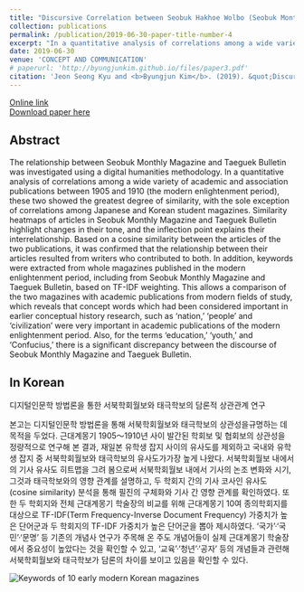 ```yaml
---
title: "Discursive Correlation between Seobuk Hakhoe Wolbo (Seobuk Monthly Magazine) and Taeguek Hakbo (Taeguek Bulletin) Using Digital Humanities Methodology"
collection: publications
permalink: /publication/2019-06-30-paper-title-number-4
excerpt: "In a quantitative analysis of correlations among a wide variety of academic and association publications between 1905 and 1910 (the modern enlightenment period), these two showed the greatest degree of similarity, with the sole exception of correlations among Japanese and Korean student magazines."
date: 2019-06-30
venue: 'CONCEPT AND COMMUNICATION'
# paperurl: 'http://byungjunkim.github.io/files/paper3.pdf'
citation: 'Jeon Seong Kyu and <b>Byungjun Kim</b>. (2019). &quot;Discursive Correlation between Seobuk Hakhoe Wolbo (Seobuk Monthly Magazine) and Taeguek Hakbo (Taeguek Bulletin) Using Digital Humanities Methodology.&quot; <i>CONCEPT AND COMMUNICATION</i>. 23.'
---
```

[Online link](https://www.kci.go.kr/kciportal/ci/sereArticleSearch/ciSereArtiView.kci?sereArticleSearchBean.artiId=ART002485130)  
[Download paper here](http://byungjunkim.github.io/files/paper4.pdf)

## Abstract
The relationship between Seobuk Monthly Magazine and Taeguek Bulletin was investigated using a digital humanities methodology. In a quantitative analysis of correlations among a wide variety of academic and association publications between 1905 and 1910 (the modern enlightenment period), these two showed the greatest degree of similarity, with the sole exception of correlations among Japanese and Korean student magazines. Similarity heatmaps of articles in Seobuk Monthly Magazine and Taeguek Bulletin highlight changes in their tone, and the inflection point explains their interrelationship. Based on a cosine similarity between the articles of the two publications, it was confirmed that the relationship between their articles resulted from writers who contributed to both. In addition, keywords were extracted from whole magazines published in the modern enlightenment period, including from Seobuk Monthly Magazine and Taeguek Bulletin, based on TF-IDF weighting. This allows a comparison of the two magazines with academic publications from modern fields of study, which reveals that concept words which had been considered important in earlier conceptual history research, such as ‘nation,’ ‘people’ and ‘civilization’ were very important in academic publications of the modern enlightenment period. Also, for the terms ‘education,’ ‘youth,’ and ‘Confucius,’ there is a significant discrepancy between the discourse of Seobuk Monthly Magazine and Taeguek Bulletin.

## In Korean
디지털인문학 방법론을 통한 서북학회월보와 태극학보의 담론적 상관관계 연구

본고는 디지털인문학 방법론을 통해 서북학회월보와 태극학보의 상관성을규명하는 데 목적을 두었다. 근대계몽기 1905～1910년 사이 발간된 학회보 및 협회보의 상관성을 정량적으로 연구해 본 결과, 재일본 유학생 잡지 사이의 유사도를 제외하고 국내와 유학생 잡지 중 서북학회월보와 태극학보의 유사도가가장 높게 나왔다. 서북학회월보 내에서의 기사 유사도 히트맵을 그려 봄으로써 서북학회월보 내에서 기사의 논조 변화와 시기, 그것과 태극학보와의 영향 관계를 설명하고, 두 학회지 간의 기사 코사인 유사도(cosine similarity) 분석을 통해 필진의 구체화와 기사 간 영향 관계를 확인하였다. 또한 두 학회지와 전체 근대계몽기 학술장의 비교를 위해 근대계몽기 10여 종의학회지를 대상으로 TF-IDF(Term Frequency-Inverse Document Frequency) 가중치가 높은 단어군과 두 학회지의 TF-IDF 가중치가 높은 단어군을 뽑아 제시하였다. ‘국가’·‘국민’·‘문명’ 등 기존의 개념사 연구가 주목해 온 주도 개념어들이 실제 근대계몽기 학술장에서 중요성이 높았다는 것을 확인할 수 있고, ‘교육’·‘청년’·‘공자’ 등의 개념들과 관련해 서북학회월보와 태극학보가 담론의 차이를 보이고 있음을 확인할 수 있다.

![Keywords of 10 early modern Korean magazines](http://byungjunkim.github.io/files/figures/paper4_fig1.png "Keywords of 10 early modern Korean magazines")  
